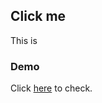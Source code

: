 ## Click me 

This is 

### Demo

Click [here](https://gurveerkaur1.github.io/GurveerKaur1/movies) to check.
